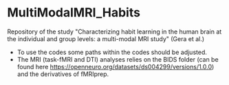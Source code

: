 # MultiModalMRI_Habits
Repository of the study "Characterizing habit learning in the human brain at the individual and group levels: a multi-modal MRI study" (Gera et al.)

* To use the codes some paths within the codes should be adjusted.
* The MRI (task-fMRI and DTI) analyses relies on the BIDS folder (can be found here https://openneuro.org/datasets/ds004299/versions/1.0.0) and the derivatives of fMRIprep.
